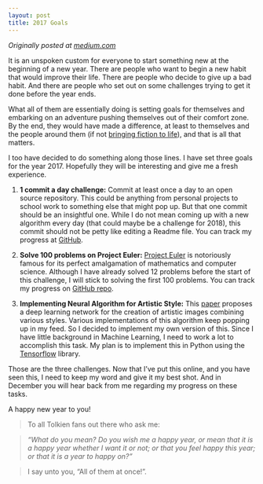 ```yaml
---
layout: post
title: 2017 Goals
---
```

*Originally posted at [medium.com](https://medium.com/@apara/2017-goals-b77135828aa0#.qczzn03tp)*


It is an unspoken custom for everyone to start something new at the beginning of a new year.
There are people who want to begin a new habit that would improve their life.
There are people who decide to give up a bad habit.
And there are people who set out on some challenges trying to get it done before the year ends.

What all of them are essentially doing is setting goals for themselves and embarking on an adventure pushing themselves out of their comfort zone.
By the end, they would have made a difference, at least to themselves and the people around them (if not [bringing fiction to life](https://www.facebook.com/notes/mark-zuckerberg/building-jarvis/10154361492931634)), and that is all that matters.

I too have decided to do something along those lines.
I have set three goals for the year 2017.
Hopefully they will be interesting and give me a fresh experience.

1. **1 commit a day challenge:**
Commit at least once a day to an open source repository.
This could be anything from personal projects to school work to something else that might pop up.
But that one commit should be an insightful one. While I do not mean coming up with a new algorithm every day (that could maybe be a challenge for 2018), this commit should not be petty like editing a Readme file.
You can track my progress at [GitHub](https://github.com/traxex33).

2. **Solve 100 problems on Project Euler:**
[Project Euler](https://projecteuler.net/) is notoriously famous for its perfect amalgamation of mathematics and computer science.
Although I have already solved 12 problems before the start of this challenge, I will stick to solving the first 100 problems.
You can track my progress on [GitHub repo](https://github.com/traxex33/project-euler).

3. **Implementing Neural Algorithm for Artistic Style:**
This [paper](https://arxiv.org/pdf/1508.06576v2.pdf) proposes a deep learning network for the creation of artistic images combining various styles.
Various implementations of this algorithm keep popping up in my feed.
So I decided to implement my own version of this.
Since I have little background in Machine Learning, I need to work a lot to accomplish this task.
My plan is to implement this in Python using the [Tensorflow](https://www.tensorflow.org/) library.

Those are the three challenges.
Now that I’ve put this online, and you have seen this, I need to keep my word and give it my best shot.
And in December you will hear back from me regarding my progress on these tasks.

A happy new year to you!

 >To all Tolkien fans out there who ask me:

 >*“What do you mean? Do you wish me a happy year, or mean that it is a happy year whether I want it or not; or that you feel happy this year; or that it is a year to happy on?”*

 >I say unto you, “All of them at once!”.
